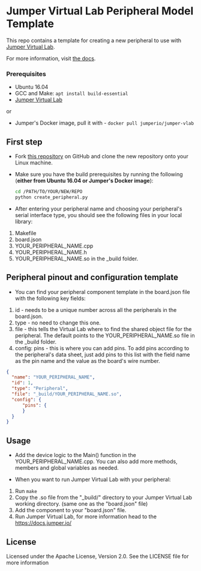 # Jumper Virtual Lab Peripheral Model Template
This repo contains a template for creating a new peripheral to use with [Jumper Virtual Lab](https://vlab.jumper.io).

For more information, visit [the docs](https://docs.jumper.io).

### Prerequisites
- Ubuntu 16.04
- GCC and Make: `apt install build-essential`
- [Jumper Virtual Lab](https://docs.jumper.io)

or
- Jumper's Docker image, pull it with - `docker pull jumperio/jumper-vlab`

## First step
- Fork [this repository](https://github.com/Jumperr-labs/peripheral-template) on GitHub and clone the new repository onto your Linux machine.
- Make sure you have the build prerequisites by running the following (**either from Ubuntu 16.04 or Jumper's Docker image**):
  
  ```bash
  cd /PATH/TO/YOUR/NEW/REPO
  python create_peripheral.py
  ```

- After entering your peripheral name and choosing your peripheral's serial interface type, you should see the following files in your local library:
1. Makefile
2. board.json
2. YOUR_PERIPHERAL_NAME.cpp
3. YOUR_PERIPHERAL_NAME.h
4. YOUR_PERIPHERAL_NAME.so in the _build folder.

## Peripheral pinout and configuration template
- You can find your peripheral component template in the board.json file with the following key fields:
 1. id - needs to be a unique number across all the peripherals in the board.json.
 2. type - no need to change this one.
 3. file - this tells the Virtual Lab where to find the shared object file for the peripheral. The default points to the YOUR_PERIPHERAL_NAME.so file in the _build folder.
 4. config: pins - this is where you can add pins. To add pins according to the peripheral's data sheet, just add pins to this list with the field name as the pin name and the value as the board's wire number.


  ```json
  {
	"name": "YOUR_PERIPHERAL_NAME",
	"id": 1,
	"type": "Peripheral",
	"file": "_build/YOUR_PERIPHERAL_NAME.so",
	"config": {
		"pins": {
		}
	}
  }
  ```

## Usage
- Add the device logic to the Main() function in the YOUR_PERIPHERAL_NAME.cpp. You can also add more methods, members and global variables as needed.

- When you want to run Jumper Virtual Lab with your peripheral:
 1. Run `make`
 2. Copy the .so file from the "_build/" directory to your Jumper Virtual Lab working directory. (same one as the "board.json" file) 
 3. Add the component to your "board.json" file.
 4. Run Jumper Virtual Lab, for more information head to the https://docs.jumper.io/ 


## License
Licensed under the Apache License, Version 2.0. See the LICENSE file for more information
